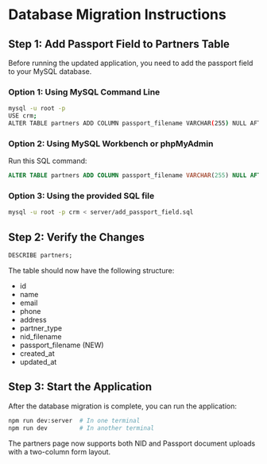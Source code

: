 # Database Migration Instructions

## Step 1: Add Passport Field to Partners Table

Before running the updated application, you need to add the passport field to your MySQL database.

### Option 1: Using MySQL Command Line

```bash
mysql -u root -p
USE crm;
ALTER TABLE partners ADD COLUMN passport_filename VARCHAR(255) NULL AFTER nid_filename;
```

### Option 2: Using MySQL Workbench or phpMyAdmin

Run this SQL command:

```sql
ALTER TABLE partners ADD COLUMN passport_filename VARCHAR(255) NULL AFTER nid_filename;
```

### Option 3: Using the provided SQL file

```bash
mysql -u root -p crm < server/add_passport_field.sql
```

## Step 2: Verify the Changes

```sql
DESCRIBE partners;
```

The table should now have the following structure:

- id
- name
- email
- phone
- address
- partner_type
- nid_filename
- passport_filename (NEW)
- created_at
- updated_at

## Step 3: Start the Application

After the database migration is complete, you can run the application:

```bash
npm run dev:server  # In one terminal
npm run dev         # In another terminal
```

The partners page now supports both NID and Passport document uploads with a two-column form layout.
